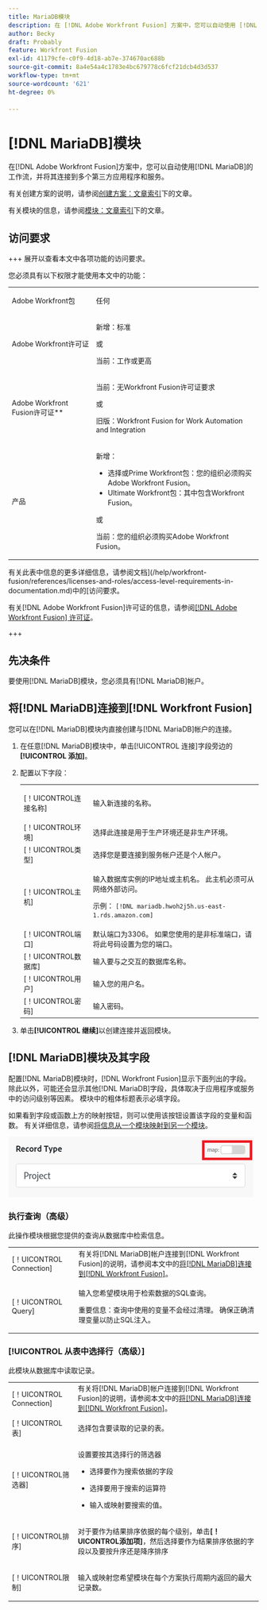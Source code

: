```yaml
---
title: MariaDB模块
description: 在 [!DNL Adobe Workfront Fusion] 方案中，您可以自动使用 [!DNL MariaDB]的工作流，并将其连接到多个第三方应用程序和服务。
author: Becky
draft: Probably
feature: Workfront Fusion
exl-id: 41179cfe-c0f9-4d18-ab7e-374670ac688b
source-git-commit: 8a4e54a4c1783e4bc679778c6fcf21dcb4d3d537
workflow-type: tm+mt
source-wordcount: '621'
ht-degree: 0%

---
```


# [!DNL MariaDB]模块

在[!DNL Adobe Workfront Fusion]方案中，您可以自动使用[!DNL MariaDB]的工作流，并将其连接到多个第三方应用程序和服务。

有关创建方案的说明，请参阅[创建方案：文章索引](/help/workfront-fusion/create-scenarios/create-scenarios-toc.md)下的文章。

有关模块的信息，请参阅[模块：文章索引](/help/workfront-fusion/references/modules/modules-toc.md)下的文章。

## 访问要求

+++ 展开以查看本文中各项功能的访问要求。

您必须具有以下权限才能使用本文中的功能：

<table style="table-layout:auto">
 <col> 
 <col> 
 <tbody> 
  <tr> 
   <td role="rowheader">Adobe Workfront包</td> 
   <td> <p>任何</p> </td> 
  </tr> 
  <tr data-mc-conditions=""> 
   <td role="rowheader">Adobe Workfront许可证</td> 
   <td> <p>新增：标准</p><p>或</p><p>当前：工作或更高</p> </td> 
  </tr> 
  <tr> 
   <td role="rowheader">Adobe Workfront Fusion许可证**</td> 
   <td>
   <p>当前：无Workfront Fusion许可证要求</p>
   <p>或</p>
   <p>旧版：Workfront Fusion for Work Automation and Integration </p>
   </td> 
  </tr> 
  <tr> 
   <td role="rowheader">产品</td> 
   <td>
   <p>新增：</p> <ul><li>选择或Prime Workfront包：您的组织必须购买Adobe Workfront Fusion。</li><li>Ultimate Workfront包：其中包含Workfront Fusion。</li></ul>
   <p>或</p>
   <p>当前：您的组织必须购买Adobe Workfront Fusion。</p>
   </td> 
  </tr>
 </tbody> 
</table>

有关此表中信息的更多详细信息，请参阅文档](/help/workfront-fusion/references/licenses-and-roles/access-level-requirements-in-documentation.md)中的[访问要求。

有关[!DNL Adobe Workfront Fusion]许可证的信息，请参阅[[!DNL Adobe Workfront Fusion] 许可证](/help/workfront-fusion/set-up-and-manage-workfront-fusion/licensing-operations-overview/license-automation-vs-integration.md)。

+++

## 先决条件

要使用[!DNL MariaDB]模块，您必须具有[!DNL MariaDB]帐户。

## 将[!DNL MariaDB]连接到[!DNL Workfront Fusion]

您可以在[!DNL MariaDB]模块内直接创建与[!DNL MariaDB]帐户的连接。

1. 在任意[!DNL MariaDB]模块中，单击[!UICONTROL 连接]字段旁边的&#x200B;**[!UICONTROL 添加]**。
1. 配置以下字段：

   <table style="table-layout:auto"> 
    <col> 
    <col> 
    <tbody> 
     <tr> 
      <td role="rowheader"> <p>[！UICONTROL连接名称]</p> </td> 
      <td> <p>输入新连接的名称。</p> </td> 
     </tr> 
        <tr>
        <td role="rowheader">[！UICONTROL环境]</td>
        <td>选择此连接是用于生产环境还是非生产环境。</td>
        </tr>
        <tr>
        <td role="rowheader">[！UICONTROL类型]</td>
        <td>选择您是要连接到服务帐户还是个人帐户。</td>
        </tr>
     <tr> 
      <td role="rowheader">[！UICONTROL主机]</td> 
      <td> <p>输入数据库实例的IP地址或主机名。 此主机必须可从网络外部访问。</p> <p>示例： <code>[!DNL mariadb.hwoh2j5h.us-east-1.rds.amazon.com]</code></p> </td> 
     </tr> 
     <tr> 
      <td role="rowheader">[！UICONTROL端口]</td> 
      <td>默认端口为3306。 如果您使用的是非标准端口，请将此号码设置为您的端口。 </td> 
     </tr> 
     <tr> 
      <td role="rowheader">[！UICONTROL数据库]</td> 
      <td>输入要与之交互的数据库名称。</td> 
     </tr> 
     <tr> 
      <td role="rowheader">[！UICONTROL用户]</td> 
      <td>输入您的用户名。</td> 
     </tr> 
     <tr> 
      <td role="rowheader">[！UICONTROL密码]</td> 
      <td>输入密码。</td> 
     </tr> 
    </tbody> 
   </table>

1. 单击&#x200B;**[!UICONTROL 继续]**&#x200B;以创建连接并返回模块。

## [!DNL MariaDB]模块及其字段

配置[!DNL MariaDB]模块时，[!DNL Workfront Fusion]显示下面列出的字段。 除此以外，可能还会显示其他[!DNL MariaDB]字段，具体取决于应用程序或服务中的访问级别等因素。 模块中的粗体标题表示必填字段。

如果看到字段或函数上方的映射按钮，则可以使用该按钮设置该字段的变量和函数。 有关详细信息，请参阅[将信息从一个模块映射到另一个模块](/help/workfront-fusion/create-scenarios/map-data/map-data-from-one-to-another.md)。

![映射切换](/help/workfront-fusion/references/apps-and-modules/assets/map-toggle-350x74.png)

### 执行查询（高级）

此操作模块根据您提供的查询从数据库中检索信息。

<table style="table-layout:auto"> 
 <col> 
 <col> 
 <tbody> 
  <tr> 
   <td role="rowheader">[！UICONTROL Connection]</td> 
   <td>有关将[!DNL MariaDB]帐户连接到[!DNL Workfront Fusion]的说明，请参阅本文中的<a href="#connect-mariadb-to-workfront-fusion" class="MCXref xref">将[!DNL MariaDB]连接到[!DNL Workfront Fusion]</a>。</td> 
  </tr> 
  <tr> 
   <td role="rowheader">[！UICONTROL Query]</td> 
   <td> <p>输入您希望模块用于检索数据的SQL查询。</p> <p>重要信息：查询中使用的变量不会经过清理。 确保正确清理变量以防止SQL注入。</p> </td> 
  </tr> 
 </tbody> 
</table>

### [!UICONTROL 从表中选择行（高级）]

此模块从数据库中读取记录。

<table style="table-layout:auto"> 
 <col> 
 <col> 
 <tbody> 
  <tr> 
   <td role="rowheader">[！UICONTROL Connection]</td> 
   <td>有关将[!DNL MariaDB]帐户连接到[!DNL Workfront Fusion]的说明，请参阅本文中的<a href="#connect-mariadb-to-workfront-fusion" class="MCXref xref">将[!DNL MariaDB]连接到[!DNL Workfront Fusion]</a>。</td> 
  </tr> 
  <tr> 
   <td role="rowheader">[！UICONTROL表]</td> 
   <td> <p>选择包含要读取的记录的表。</p> </td> 
  </tr> 
  <tr> 
   <td role="rowheader">[！UICONTROL筛选器]</td> 
   <td> <p>设置要按其选择行的筛选器</p> 
    <ul> 
     <li> <p>选择要作为搜索依据的字段</p> </li> 
     <li> <p>选择要用于搜索的运算符</p> </li> 
     <li> <p>输入或映射要搜索的值。</p> </li> 
    </ul> </td> 
  </tr> 
  <tr> 
   <td role="rowheader">[！UICONTROL排序] </td> 
   <td> <p>对于要作为结果排序依据的每个级别，单击<strong>[！UICONTROL添加项]</strong>，然后选择要作为结果排序依据的字段以及要按升序还是降序排序</p> </td> 
  </tr> 
  <tr> 
   <td role="rowheader">[！UICONTROL限制]</td> 
   <td> <p>输入或映射您希望模块在每个方案执行周期内返回的最大记录数。</p> </td> 
  </tr> 
 </tbody> 
</table>
